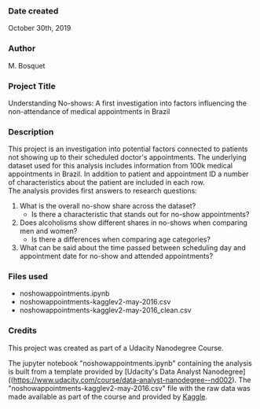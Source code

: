 ### Date created
October 30th, 2019

### Author
M. Bosquet

### Project Title
Understanding No-shows: A first investigation into factors influencing the
non-attendance of medical appointments in Brazil

### Description
This project is an investigation into potential factors connected to patients not showing up to their scheduled doctor's appointments. The underlying dataset used for this analysis includes information from 100k medical appointments in Brazil. In addition to patient and appointment ID a number of characteristics about the patient are included in each row. <br>
The analysis provides first answers to research questions:
1. What is the overall no-show share across the dataset?
    * Is there a characteristic that stands out for no-show appointments?
2. Does alcoholisms show different shares in no-shows when comparing men and women?
    * Is there a differences when comparing age categories?
3. What can be said about the time passed between scheduling day and appointment date for no-show and attended appointments?


### Files used
* noshowappointments.ipynb
* noshowappointments-kagglev2-may-2016.csv
* noshowappointments-kagglev2-may-2016_clean.csv



### Credits
This project was created as part of a Udacity Nanodegree Course.

The jupyter notebook "noshowappointments.ipynb" containing the analysis is built from a template provided by [Udacity's Data Analyst Nanodegree]((https://www.udacity.com/course/data-analyst-nanodegree--nd002). The "noshowappointments-kagglev2-may-2016.csv" file with the raw data was made available as part of the course and provided by [Kaggle](https://www.kaggle.com/joniarroba/noshowappointments).

